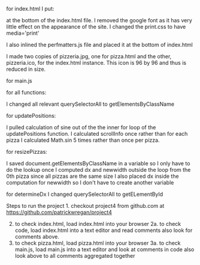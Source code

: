 for index.html I put:

<link href="css/style.css" rel="stylesheet">

<link href="css/print.css" rel="stylesheet" media="print">
<link href="//fonts.googleapis.com/css?family=Open+Sans:400,700" rel="stylesheet">

at the bottom of the index.html file.
I removed the google font as it has very little effect on the appearance of the site.
I changed the print.css to have media='print'

I also inlined the perfmatters.js file and placed it at the bottom of index.html

I made two copies of pizzeria.jpg, one for pizza.html and the other, pizzeria.ico,
for the index.html instance. This icon is 96 by 96 and thus is reduced in size.


for main.js

for all functions:

I changed all relevant querySelectorAll to getElementsByClassName

for updatePositions:

I pulled calculation of sine out of the the inner for loop of the updatePositions function.
I calculated scrollInfo once rather than for each pizza
I calculated Math.sin 5 times rather than once per pizza.

for resizePizzas:

I saved document.getElementsByClassName in a variable so I only have to do the lookup once
I computed dx and newwidth outside the loop from the 0th pizza since all pizzas are the same size
I also placed dx inside the computation for newwidth so I don't have to create another variable

for determineDx
I changed querySelectorAll to getELementById

Steps to run the project
1.
checkout project4 from github.com at
https://github.com/patrickwregan/project4

2. to check index.html, load index.html into your browser
2a. to check code, load index.html into a text editor and read comments
also look for comments above.
3. to check pizza.html, load pizza.html into your browser
3a. to check main.js, load main.js into a text editor and look at comments in code
also look above to all comments aggregated together
